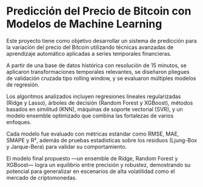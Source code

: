 # Predicción del Precio de Bitcoin con Modelos de Machine Learning

Este proyecto tiene como objetivo desarrollar un sistema de predicción para la variación del precio del Bitcoin utilizando técnicas avanzadas de aprendizaje automático aplicadas a series temporales financieras.

A partir de una base de datos histórica con resolución de 15 minutos, se aplicaron transformaciones temporales relevantes, se diseñaron pliegues de validación cruzada tipo rolling window, y se evaluaron múltiples modelos de regresión.

Los algoritmos analizados incluyen regresiones lineales regularizadas (Ridge y Lasso), árboles de decisión (Random Forest y XGBoost), métodos basados en similitud (KNN), máquinas de soporte vectorial (SVR), y un modelo ensemble optimizado que combina las fortalezas de varios enfoques.

Cada modelo fue evaluado con métricas estándar como RMSE, MAE, SMAPE y R², además de pruebas estadísticas sobre los residuos (Ljung-Box y Jarque-Bera) para validar su comportamiento.

El modelo final propuesto —un ensemble de Ridge, Random Forest y XGBoost— logra un equilibrio entre precisión y robustez, demostrando su potencial para generalizar en escenarios de alta volatilidad como el mercado de criptomonedas.



